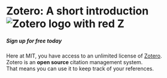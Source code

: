 <div class="banner">
  <div>
    <h1>Zotero: A short introduction
    <img src=" " alt="Zotero logo with red Z"> </h1>
    <h5>Sign up for free today</h5>
  </div>  
</div>
Here at MIT, you have access to an unlimited license of <a href="https://www.zotero.org/">Zotero</a>. <br>
Zotero is an <b> open source </b> citation management system. <br>
That means you can use it to keep track of your references.
